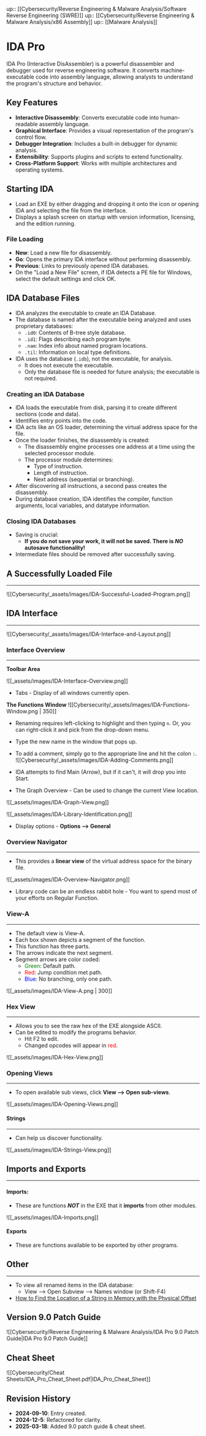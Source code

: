 up:: [[Cybersecurity/Reverse Engineering & Malware Analysis/Software Reverse Engineering (SWRE)]]
up:: [[Cybersecurity/Reverse Engineering & Malware Analysis/x86 Assembly]]
up:: [[Malware Analysis]]

# IDA Pro

IDA Pro (Interactive DisAssembler) is a powerful disassembler and debugger used for reverse engineering software. It converts machine-executable code into assembly language, allowing analysts to understand the program's structure and behavior.

## Key Features

- **Interactive Disassembly**: Converts executable code into human-readable assembly language.
- **Graphical Interface**: Provides a visual representation of the program's control flow.
- **Debugger Integration**: Includes a built-in debugger for dynamic analysis.
- **Extensibility**: Supports plugins and scripts to extend functionality.
- **Cross-Platform Support**: Works with multiple architectures and operating systems.

## Starting IDA

- Load an EXE by either dragging and dropping it onto the icon or opening IDA and selecting the file from the interface.
- Displays a splash screen on startup with version information, licensing, and the edition running.

### File Loading

- **New**: Load a new file for disassembly.
- **Go**: Opens the primary IDA interface without performing disassembly.
- **Previous**: Links to previously opened IDA databases.
- On the "Load a New File" screen, if IDA detects a PE file for Windows, select the default settings and click OK.

## IDA Database Files

- IDA analyzes the executable to create an IDA Database.
- The database is named after the executable being analyzed and uses proprietary databases:
    - `.id0`: Contents of B-tree style database.
    - `.id1`: Flags describing each program byte.
    - `.nam`: Index info about named program locations.
    - `.til`: Information on local type definitions.
- IDA uses the database (`.idb`), not the executable, for analysis.
    - It does not execute the executable.
    - Only the database file is needed for future analysis; the executable is not required.

### Creating an IDA Database

- IDA loads the executable from disk, parsing it to create different sections (code and data).
- Identifies entry points into the code.
- IDA acts like an OS loader, determining the virtual address space for the file.
- Once the loader finishes, the disassembly is created:
    - The disassembly engine processes one address at a time using the selected processor module.
    - The processor module determines:
        - Type of instruction.
        - Length of instruction.
        - Next address (sequential or branching).
- After discovering all instructions, a second pass creates the disassembly.
- During database creation, IDA identifies the compiler, function arguments, local variables, and datatype information.

### Closing IDA Databases

- Saving is crucial:
    - **If you do not save your work, it will not be saved. There is *NO* autosave functionality!**
- Intermediate files should be removed after successfully saving.

## A Successfully Loaded File
---

![[Cybersecurity/_assets/images/IDA-Successful-Loaded-Program.png]]

## IDA Interface
---
![[Cybersecurity/_assets/images/IDA-Interface-and-Layout.png]]

### Interface Overview
---
**Toolbar Area**

![[_assets/images/IDA-Interface-Overview.png]]

- Tabs - Display of all windows currently open. 

**The Functions Window**
![[Cybersecurity/_assets/images/IDA-Functions-Window.png | 350]]

- Renaming requires left-clicking to highlight and then typing `n`. Or, you can right-click it and pick from the drop-down menu.
- Type the new name in the window that pops up. 
- To add a comment, simply go to the appropriate line and hit the colon `:`.
![[Cybersecurity/_assets/images/IDA-Adding-Comments.png]]

- IDA attempts to find Main (Arrow), but if it can't, it will drop you into Start. 

- The Graph Overview - Can be used to change the current View location.

![[_assets/images/IDA-Graph-View.png]]

![[_assets/images/IDA-Library-Identification.png]]

- Display options - **Options --> General**

### Overview Navigator
---
- This provides a **linear view** of the virtual address space for the binary file.

![[_assets/images/IDA-Overview-Navigator.png]]

- Library code can be an endless rabbit hole - You want to spend most of your efforts on Regular Function.

### View-A
---
- The default view is View-A.
- Each box shown depicts a segment of the function.
- This function has three parts.
- The arrows indicate the next segment.
- Segment arrows are color coded:
	- <font style="color: green">Green</font>: Default path.
	- <font style="color: red">Red</font>: Jump condition met path.
	- <font style="color: blue">Blue</font>: No branching, only one path.

![[_assets/images/IDA-View-A.png | 300]]

### Hex View
---
- Allows you to see the raw hex of the EXE alongside ASCII.
- Can be edited to modify the programs behavior.
	- Hit F2 to edit.
	- Changed opcodes will appear in <font style="color: red">red</font>.

![[_assets/images/IDA-Hex-View.png]]

### Opening Views
---
- To open available sub views, click **View --> Open sub-views**. 

![[_assets/images/IDA-Opening-Views.png]]

#### Strings
---
- Can help us discover functionality.

![[_assets/images/IDA-Strings-View.png]]

## Imports and Exports
---
#### Imports:
- These are functions ***NOT*** in the EXE that it **imports** from other modules.

![[_assets/images/IDA-Imports.png]]

#### Exports
- These are functions available to be exported by other programs. 

## Other 
---
- To view all renamed items in the IDA database:
	- View --> Open Subview --> Names window (or Shift-F4) 
-  [How to Find the Location of a String in Memory with the Physical Offset](https://stackoverflow.com/questions/969582/how-to-find-the-location-of-a-string-in-memory-have-the-physical-offset)

## Version 9.0 Patch Guide

![[Cybersecurity/Reverse Engineering & Malware Analysis/IDA Pro 9.0 Patch Guide|IDA Pro 9.0 Patch Guide]]

## Cheat Sheet
![[Cybersecurity/Cheat Sheets/IDA_Pro_Cheat_Sheet.pdf|IDA_Pro_Cheat_Sheet]]
## Revision History

- **2024-09-10**: Entry created.
- **2024-12-5**: Refactored for clarity. 
- **2025-03-18**: Added 9.0 patch guide & cheat sheet. 